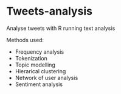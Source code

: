 # Tweets-analysis
Analyse tweets with R running text analysis

Methods used:
- Frequency analysis
- Tokenization
- Topic modelling
- Hierarical clustering
- Network of user analysis
- Sentiment analysis
